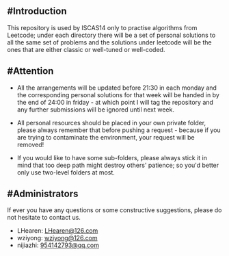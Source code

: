 #Introduction
-------------
This repository is used by ISCAS14 only to practise algorithms from Leetcode; under each directory there will be a set of personal solutions to all the same set of problems and the solutions under leetcode will be the ones that are either classic or well-tuned or well-coded.

#Attention
----------
* All the arrangements will be updated before 21:30 in each monday and the corresponding personal solutions for that week will be handed in by the end of 24:00 in friday - at which point I will tag the repository and any further submissions will be ignored until next week.

* All personal resources should be placed in your own private folder, please always remember that before pushing a request - because if you are trying to contaminate the environment, your request will be removed!

* If you would like to have some sub-folders, please always stick it in mind that too deep path might destroy others' patience; so you'd better only use two-level folders at most.

#Administrators
--------------
If ever you have any questions or some constructive suggestions, please do not hesitate to contact us.
* LHearen: LHearen@126.com
* wziyong: wziyong@126.com
* nijiazhi: 954142793@qq.com

